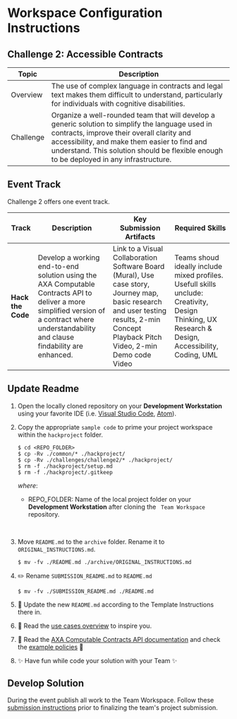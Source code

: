 # Workspace Configuration Instructions
## Challenge 2: Accessible Contracts

| Topic | Description |
| --- | --- | 
| Overview | The use of complex language in contracts and legal text makes them difficult to understand, particularly for individuals with cognitive disabilities. |
| Challenge | Organize a well-rounded team that will develop a generic solution to simplify the language used in contracts, improve their overall clarity and accessibility, and make them easier to find and understand. This solution should be flexible enough to be deployed in any infrastructure.|
## Event Track
Challenge 2 offers one event track.

| Track | Description | Key Submission Artifacts | Required Skills |
| --- | --- | --- | --- | 
| **Hack the Code** | Develop a working end-to-end solution using the AXA Computable Contracts API to deliver a more simplified version of a contract where  understandability and clause findability are enhanced. | Link to a Visual Collaboration Software Board (Mural), Use case story, Journey map, basic research and user testing results, 2-min Concept Playback Pitch Video, 2-min Demo code Video | Teams shoud ideally include mixed profiles. Usefull skills unclude: Creativity, Design Thinking, UX Research & Design, Accessibility, Coding, UML |

## Update Readme
1. Open the locally cloned repository on your **Development Workstation** using your favorite IDE (i.e. [Visual Studio Code][1], [Atom][2]).
2. Copy the appropriate `sample code` to prime your project workspace within the `hackproject` folder.

    ```
    $ cd <REPO_FOLDER>
    $ cp -Rv ./common/* ./hackproject/
    $ cp -Rv ./challenges/challenge2/* ./hackproject/
    $ rm -f ./hackproject/setup.md
    $ rm -f ./hackproject/.gitkeep
    ```

    *where*:
    
    * REPO_FOLDER: Name of the local project folder on your **Development Workstation** after cloning the ``` Team Workspace``` repository.
 
&nbsp;

3. Move `README.md` to the `archive` folder. Rename it to `ORIGINAL_INSTRUCTIONS.md`.

    ```
    $ mv -fv ./README.md ./archive/ORIGINAL_INSTRUCTIONS.md
    ```

4. ✏️ Rename `SUBMISSION_README.md` to `README.md`

    ```
    $ mv -fv ./SUBMISSION_README.md ./README.md
    ```

5. 📝 Update the new `README.md` according to the Template Instructions there in.
   
6. 👀 Read the [use cases overview](./usecases/use-cases.md) to inspire you.
   
7. 👀 Read the [AXA Computable Contracts API documentation](./api/API.md) and check the [example policies](./api/policies/) 🔖

8. ✨ Have fun while code your solution with your Team ✨

## Develop Solution
During the event publish all work to the Team Workspace. Follow these [submission instructions](../../submission-guides/submission-instructions.md) prior to finalizing the team's project submission.  


[1]: https://code.visualstudio.com/
[2]: https://atom.io


